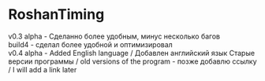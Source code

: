 # RoshanTiming
v0.3 alpha - Сделанно более удобным, минус несколько багов  
build4 - сделал более удобной и оптимизировал  
v0.4 alpha - Added English language / Добавлен английский язык
Старые версии программы / old versions of the program - позже добавлю ссылку / I will add a link later
